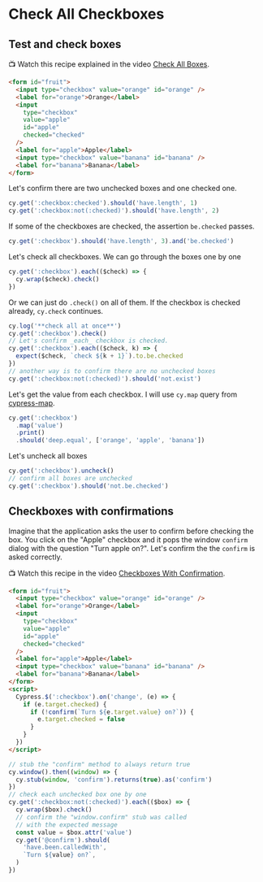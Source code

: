 # Check All Checkboxes

## Test and check boxes

📺 Watch this recipe explained in the video [Check All Boxes](https://youtu.be/s7qFSFa4eT8).

<!-- fiddle Check all checkboxes -->

```html
<form id="fruit">
  <input type="checkbox" value="orange" id="orange" />
  <label for="orange">Orange</label>
  <input
    type="checkbox"
    value="apple"
    id="apple"
    checked="checked"
  />
  <label for="apple">Apple</label>
  <input type="checkbox" value="banana" id="banana" />
  <label for="banana">Banana</label>
</form>
```

Let's confirm there are two unchecked boxes and one checked one.

```js
cy.get(':checkbox:checked').should('have.length', 1)
cy.get(':checkbox:not(:checked)').should('have.length', 2)
```

If some of the checkboxes are checked, the assertion `be.checked` passes.

```js
cy.get(':checkbox').should('have.length', 3).and('be.checked')
```

Let's check all checkboxes. We can go through the boxes one by one

```js
cy.get(':checkbox').each(($check) => {
  cy.wrap($check).check()
})
```

Or we can just do `.check()` on all of them. If the checkbox is checked already, `cy.check` continues.

```js
cy.log('**check all at once**')
cy.get(':checkbox').check()
// Let's confirm _each_ checkbox is checked.
cy.get(':checkbox').each(($check, k) => {
  expect($check, `check ${k + 1}`).to.be.checked
})
// another way is to confirm there are no unchecked boxes
cy.get(':checkbox:not(:checked)').should('not.exist')
```

Let's get the value from each checkbox. I will use `cy.map` query from [cypress-map](https://github.com/bahmutov/cypress-map).

```js
cy.get(':checkbox')
  .map('value')
  .print()
  .should('deep.equal', ['orange', 'apple', 'banana'])
```

Let's uncheck all boxes

```js
cy.get(':checkbox').uncheck()
// confirm all boxes are unchecked
cy.get(':checkbox').should('not.be.checked')
```

<!-- fiddle-end -->

## Checkboxes with confirmations

Imagine that the application asks the user to confirm before checking the box. You click on the "Apple" checkbox and it pops the window `confirm` dialog with the question "Turn apple on?". Let's confirm the the `confirm` is asked correctly.

📺 Watch this recipe in the video [Checkboxes With Confirmation](https://youtu.be/ir3pNnyGVM4).

<!-- fiddle Check boxes with confirmation popups -->

```html hide
<form id="fruit">
  <input type="checkbox" value="orange" id="orange" />
  <label for="orange">Orange</label>
  <input
    type="checkbox"
    value="apple"
    id="apple"
    checked="checked"
  />
  <label for="apple">Apple</label>
  <input type="checkbox" value="banana" id="banana" />
  <label for="banana">Banana</label>
</form>
<script>
  Cypress.$(':checkbox').on('change', (e) => {
    if (e.target.checked) {
      if (!confirm(`Turn ${e.target.value} on?`)) {
        e.target.checked = false
      }
    }
  })
</script>
```

```js
// stub the "confirm" method to always return true
cy.window().then((window) => {
  cy.stub(window, 'confirm').returns(true).as('confirm')
})
// check each unchecked box one by one
cy.get(':checkbox:not(:checked)').each(($box) => {
  cy.wrap($box).check()
  // confirm the "window.confirm" stub was called
  // with the expected message
  const value = $box.attr('value')
  cy.get('@confirm').should(
    'have.been.calledWith',
    `Turn ${value} on?`,
  )
})
```

<!-- fiddle-end -->
